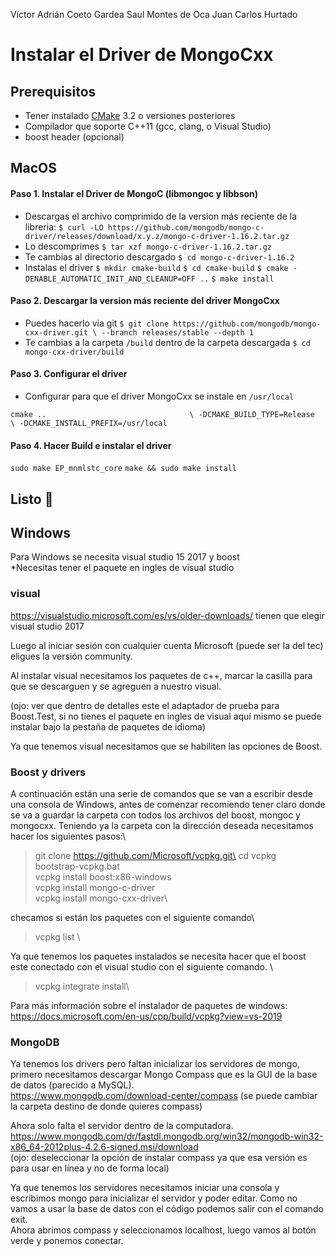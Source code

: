 Víctor Adrián Coeto Gardea 
Saul Montes de Oca
Juan Carlos Hurtado
# Instalar el Driver de MongoCxx
## Prerequisitos
- Tener instalado 
[CMake](https://cmake.org/) 3.2 o versiones posteriores
- Compilador que soporte C++11 (gcc, clang, o Visual Studio)
- boost header (opcional)
## MacOS
#### Paso 1. Instalar el Driver de MongoC (libmongoc y libbson)
- Descargas el archivo comprimido de la version más reciente de la libreria:  `$ curl -LO https://github.com/mongodb/mongo-c-driver/releases/download/x.y.z/mongo-c-driver-1.16.2.tar.gz`
- Lo descomprimes
  `$ tar xzf mongo-c-driver-1.16.2.tar.gz`
- Te cambias al directorio descargado `$ cd mongo-c-driver-1.16.2`
- Instalas el driver
  `$ mkdir cmake-build`
  `$ cd cmake-build`
  `$ cmake -DENABLE_AUTOMATIC_INIT_AND_CLEANUP=OFF ..`
  `$ make install`
#### Paso 2. Descargar la version más reciente del driver MongoCxx
- Puedes hacerlo vía git
`$ git clone https://github.com/mongodb/mongo-cxx-driver.git \ --branch releases/stable --depth 1`
- Te cambias a la carpeta `/build` dentro de la carpeta descargada
`$ cd mongo-cxx-driver/build`
#### Paso 3. Configurar el driver
- Configurar para que el driver MongoCxx se instale en `/usr/local`

`cmake ..                                \
    -DCMAKE_BUILD_TYPE=Release          \
    -DCMAKE_INSTALL_PREFIX=/usr/local`
#### Paso 4. Hacer Build e instalar el driver
`sudo make EP_mnmlstc_core`
`make && sudo make install`
## Listo 🤟


## Windows
Para Windows se necesita visual studio 15 2017 y boost \
*Necesitas tener el paquete en ingles de visual studio

### visual 
https://visualstudio.microsoft.com/es/vs/older-downloads/ 
tienen que elegir visual studio 2017
 
Luego al iniciar sesión con cualquier cuenta Microsoft (puede ser la del tec) eligues la versión community. 

Al instalar visual necesitamos los paquetes de c++, marcar la casilla para que se descarguen y se agreguen a nuestro visual.

(ojo: ver que dentro de detalles este el adaptador de prueba para Boost.Test, si no tienes el paquete en ingles de visual aquí mismo se puede instalar bajo la pestaña de paquetes de idioma)

Ya que tenemos visual necesitamos que se habiliten las opciones de Boost.

### Boost y drivers
A continuación están una serie de comandos que se van a escribir desde una consola de Windows, antes de comenzar recomiendo tener claro donde se va a guardar la carpeta con todos los archivos del boost, mongoc y mongocxx. Teniendo ya la carpeta con la dirección deseada necesitamos hacer los siguientes pasos:\
> git clone https://github.com/Microsoft/vcpkg.git\
> cd vcpkg\
> bootstrap-vcpkg.bat\
> vcpkg install boost:x86-windows\
> vcpkg install mongo-c-driver \
> vcpkg install mongo-cxx-driver\

checamos si están los paquetes con el siguiente comando\
> vcpkg list \

Ya que tenemos los paquetes instalados se necesita hacer que el boost este conectado con el visual studio con el siguiente comando. \
> vcpkg integrate install\

Para más información sobre el instalador de paquetes de windows: https://docs.microsoft.com/en-us/cpp/build/vcpkg?view=vs-2019  

### MongoDB
Ya tenemos los drivers pero faltan inicializar los servidores de mongo, primero necesitamos descargar Mongo Compass que es la GUI de la base de datos (parecido a MySQL). \
https://www.mongodb.com/download-center/compass (se puede cambiar la carpeta destino de donde quieres compass)

Ahora solo falta el servidor dentro de la computadora. 
https://www.mongodb.com/dr/fastdl.mongodb.org/win32/mongodb-win32-x86_64-2012plus-4.2.6-signed.msi/download  
(ojo: deseleccionar la opción de instalar compass ya que esa versión es para usar en línea y no de forma local)

Ya que tenemos los servidores necesitamos iniciar una consola y escribimos mongo para inicializar el servidor y poder editar. Como no vamos a usar la base de datos con el código podemos salir con el comando exit.  
Ahora abrimos compass y seleccionamos localhost, luego vamos al botón verde y ponemos conectar. 
 
